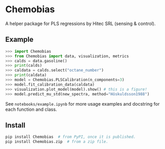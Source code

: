# Chemobias

A helper package for PLS regressions by Hitec SRL (sensing & control).

## Example

```python
>>> import Chemobias
>>> from Chemobias import data, visualization, metrics
>>> calds = data.gasoline()
>>> print(calds)
>>> caldata = calds.select("octane_number")
>>> print(caldata)
>>> model = Chemobias.PLSCalibration(n_components=3)
>>> model.fit_calibration_data(caldata)
>>> visualization.plot_model(model).show() # this is a figure!
>>> model.predict_mu_std(new_spectra, method="Höskuldsson1988")
```

See `notebooks/example.ipynb` for more usage examples
and docstring for each function and class.


## Install

```sh
pip install Chemobias  # from PyPI, once it is published.
pip install Chemobias.zip  # from a zip file.
```
